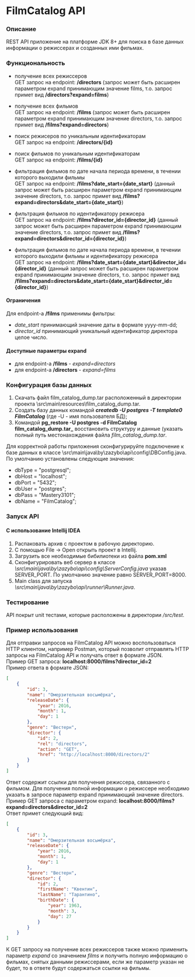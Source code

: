 # FilmCatalog API
### Описание
REST API приложение на платформе JDK 8+ для поиска в базе данных
информации о режиссерах и созданных ими фильмах.

### Функциональность
- получение всех режиссеров  
GET запрос на endpoint: **/directors** (запрос может быть расширен параметром expand принимающим значение films, т.о. запрос примет вид 
**/directors?expand=films**)

- получение всех фильмов  
GET запрос на endpoint: **/films** (запрос может быть расширен параметром expand принимающим значение directors, т.о. запрос примет вид 
**/films?expand=directors**)

- поиск режисеров по уникальным идентификаторам  
GET запрос на endpoint: **/directors/{id}**

- поиск фильмов по уникальным идентификаторам  
GET запрос на endpoint: **/films/{id}**

- фильтрация фильмов по дате начала периода времени, в течении которого выходили фильмы  
GET запрос на endpoint: **/films?date_start={date_start}** (данный запрос может быть расширен параметром expand принимающим значение directors, т.о. запрос примет вид 
**/films?expand=directors&date_start={date_start}**)

- фильтрация фильмов по идентификатору режисера  
GET запрос на endpoint: **/films?director_id={director_id}** (данный запрос может быть расширен параметром expand принимающим значение directors, т.о. запрос примет вид 
**/films?expand=directors&director_id={director_id}**)

- фильтрация фильмов по дате начала периода времени, в течении которого выходили фильмы и идентификатору режисера  
GET запрос на endpoint: **/films?date_start={date_start}&director_id={director_id}**  (данный запрос может быть расширен параметром expand 
принимающим значение directors, т.о. запрос примет вид  
**/films?expand=directors&date_start={date_start}&director_id={director_id}**)

#### Ограничения
Для endpoint-а **/films** применимы фильтры:
- _date_start_ принимающий значение даты в формате yyyy-mm-dd;
- _director_id_ принимающий уникальный идентификатор директора целое число.  

#### Доступные параметры expand
- для endpoint-а **/films** - _expand=directors_
- для endpoint-а **/directors** - _expand=films_
  
  
### Конфигурация базы данных
1. Скачать файл film_catalog_dump.tar расположенный в директории проекта \src\main\resources\film_catalog_dump.tar.
2. Создать базу данных командой **_createdb -U postgres -T template0 FilmCatalog_** (где -U - имя пользователя БД);
3. Командой **pg_restore -U postgres -d FilmCatalog film_catalog_dump.tar_** восстановить структуру и данные (указать полный путь местонахождения файла _film_catalog_dump.tar_.

Для корректной работы приложения сконфигурируйте подключение к базе данных в классе \src\main\java\by\zazybo\api\config\DBConfig.java. По умолчанию установлены следующие значения:
- dbType = "postgresql";
- dbHost = "localhost";
- dbPort = "5432";
- dbUser = "postgres";
- dbPass = "Mastery3101";
- dbName = "FilmCatalog";

### Запуск API
#### С использование Intellij IDEA
1. Распаковать архив с проектом в рабочую директорию.
2. C помощью File -> Open открыть проект в Intellij.
3. Загрузить все необходимые бибилиотеки из файла **pom.xml**
4. Сконфигурировать веб сервер в классе _\src\main\java\by\zazybo\api\config\ServerConfig.java_ указав SERVER_PORT. По умолчанию значение равно SERVER_PORT=8000.
5. Main class для запуска _\src\main\java\by\zazybo\api\runner\Runner.java_.

### Тестирование
API покрыт unit тестами, которые расположены в директории _/src/test_.

### Пример использования
Для отправки запросов на FilmCatalog API можно воспользоваться HTTP клиентом, например Postman, который позволит отправлять HTTP запросы на FilmCatalog API и получать ответ в формате JSON.  
Пример GET запроса: **localhost:8000/films?director_id=2**  
Пример ответа в формате JSON:  
```json
[
    {
        "id": 3,
        "name": "Омерзительная восьмёрка",
        "releaseDate": {
            "year": 2016,
            "month": 1,
            "day": 1
        },
        "genre": "Вестерн",
        "director": {
            "id": 2,
            "rel": "directors",
            "action": "GET",
            "href": "http://localhost:8000/directors/2"
        }
    }
]
```
Ответ содержит ссылки для получения режиссера, связанного с фильмом.
Для получения полной информации о режиссере необходимо указать в запросе параметр expand принимающий значение directors.  
Пример GET запроса с параметром expand: **localhost:8000/films?expand=directors&director_id=2**  
Ответ примет следующий вид:
```json
[
    {
        "id": 3,
        "name": "Омерзительная восьмёрка",
        "releaseDate": {
            "year": 2016,
            "month": 1,
            "day": 1
        },
        "genre": "Вестерн",
        "director": {
            "id": 2,
            "firstName": "Квентин",
            "lastName": "Тарантино",
            "birthDate": {
                "year": 1963,
                "month": 3,
                "day": 27
            }
        }
    }
]
````
К GET запросу на получение всех режиссеров также можно применить параметр _expand_ со значением _films_ и получить полную информацию о фильмах, снятых данными режиссерами, eсли же параметр указан не будет, то в ответе будут содержаться ссылки на фильмы. 

